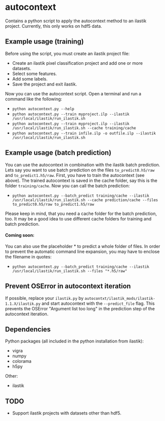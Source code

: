 # autocontext

Contains a python script to apply the autocontext method to an ilastik project. Currently, this only works on hdf5 data.


## Example usage (training)

Before using the script, you must create an ilastik project file:

* Create an ilastik pixel classification project and add one or more datasets.
* Select some features.
* Add some labels.
* Save the project and exit ilastik.

Now you can use the autocontext script. Open a terminal and run a command like the following:

* `python autocontext.py --help`
* `python autocontext.py --train myproject.ilp --ilastik /usr/local/ilastik/run_ilastik.sh`
* `python autocontext.py --train myproject.ilp --ilastik /usr/local/ilastik/run_ilastik.sh --cache training/cache`
* `python autocontext.py --train infile.ilp -o outfile.ilp --ilastik /usr/local/ilastik/run_ilastik.sh`


## Example usage (batch prediction)

You can use the autocontext in combination with the ilastik batch prediction. Lets say you want to use batch prediction
on the files `to_predict0.h5/raw` and `to_predict1.h5/raw`. First, you have to train the autocontext (see above). The trained 
autocontext is saved in the cache folder, say this is the folder `training/cache`. Now you can call the batch prediction:

* `python autocontext.py --batch_predict training/cache --ilastik /usr/local/ilastik/run_ilastik.sh --cache prediction/cache --files to_predict0.h5/raw to_predict1.h5/raw`

Please keep in mind, that you need a cache folder for the batch prediction, too. It may be a good idea to use different
cache folders for training and batch prediction.


#### Coming soon:

You can also use the placeholder * to predict a whole folder of files. In order to prevent the automatic command line
expansion, you may have to enclose the filename in quotes:

* `python autocontext.py --batch_predict training/cache --ilastik /usr/local/ilastik/run_ilastik.sh --files "*.h5/raw"`


## Prevent OSError in autocontext iteration

If possible, replace your `ilastik.py` by `autocontxt/ilastik_mods/ilastik-1.1.X/ilastik.py` and start autocontext with
the `--predict_file` flag. This prevents the OSError "Argument list too long" in the prediction step of the autocontext
iteration.


## Dependencies

Python packages (all included in the python installation from ilastik):

* vigra
* numpy
* colorama
* h5py

Other:

* ilastik


## TODO

* Support ilastik projects with datasets other than hdf5.

